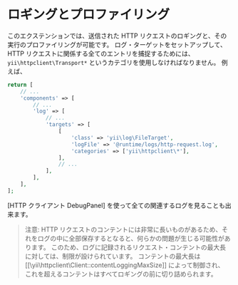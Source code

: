 ロギングとプロファイリング
==========================

このエクステンションでは、送信された HTTP リクエストのロギングと、その実行のプロファイリングが可能です。
ログ・ターゲットをセットアップして、HTTP リクエストに関係する全てのエントリを捕捉するためには、`yii\httpclient\Transport*` というカテゴリを使用しなければなりません。
例えば、

```php
return [
    // ...
    'components' => [
        // ...
        'log' => [
            // ...
            'targets' => [
                [
                    'class' => 'yii\log\FileTarget',
                    'logFile' => '@runtime/logs/http-request.log',
                    'categories' => ['yii\httpclient\*'],
                ],
                // ...
            ],
        ],
    ],
];
```

[HTTP クライアント DebugPanel] を使って全ての関連するログを見ることも出来ます。

> 注意: HTTP リクエストのコンテントには非常に長いものがあるため、それをログの中に全部保存するとなると、何らかの問題が生じる可能性があります。
  このため、ログに記録されるリクエスト・コンテントの最大長に対しては、制限が設けられています。
  コンテントの最大長は [[\yii\httpclient\Client::contentLoggingMaxSize]] によって制御され、
  これを超えるコンテントはすべてロギングの前に切り詰められます。
